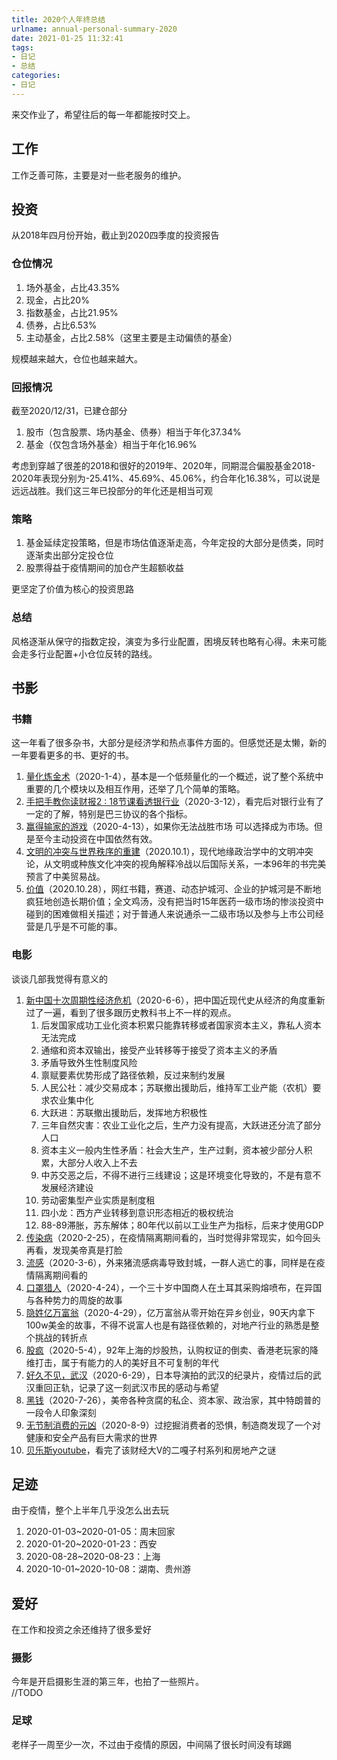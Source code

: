 ```yaml
---
title: 2020个人年终总结
urlname: annual-personal-summary-2020
date: 2021-01-25 11:32:41
tags: 
- 日记
- 总结
categories: 
- 日记
---
```


来交作业了，希望往后的每一年都能按时交上。

<!-- more -->

## 工作
工作乏善可陈，主要是对一些老服务的维护。

## 投资
从2018年四月份开始，截止到2020四季度的投资报告

### 仓位情况
1. 场外基金，占比43.35%
2. 现金，占比20%
3. 指数基金，占比21.95%
4. 债券，占比6.53%
5. 主动基金，占比2.58%（这里主要是主动偏债的基金）

规模越来越大，仓位也越来越大。

### 回报情况
截至2020/12/31，已建仓部分
1. 股市（包含股票、场内基金、债券）相当于年化37.34%
2. 基金（仅包含场外基金）相当于年化16.96%

考虑到穿越了很差的2018和很好的2019年、2020年，同期混合偏股基金2018-2020年表现分别为-25.41%、45.69%、45.06%，约合年化16.38%，可以说是远远战胜。我们这三年已投部分的年化还是相当可观

### 策略
1. 基金延续定投策略，但是市场估值逐渐走高，今年定投的大部分是债类，同时逐渐卖出部分定投仓位
2. 股票得益于疫情期间的加仓产生超额收益

更坚定了价值为核心的投资思路

### 总结
风格逐渐从保守的指数定投，演变为多行业配置，困境反转也略有心得。未来可能会走多行业配置+小仓位反转的路线。


## 书影
### 书籍
这一年看了很多杂书，大部分是经济学和热点事件方面的。但感觉还是太懒，新的一年要看更多的书、更好的书。
1. [量化炼金术](https://book.douban.com/subject/27125562/)（2020-1-4），基本是一个低频量化的一个概述，说了整个系统中重要的几个模块以及相互作用，还举了几个简单的策略。
2. [手把手教你读财报2 : 18节课看透银行业](https://book.douban.com/subject/26965847/)（2020-3-12），看完后对银行业有了一定的了解，特别是巴三协议的各个指标。
3. [赢得输家的游戏](https://book.douban.com/subject/4888394/)（2020-4-13），如果你无法战胜市场 可以选择成为市场。但是至今主动投资在中国依然有效。
4. [文明的冲突与世界秩序的重建](https://book.douban.com/subject/4202004/)（2020.10.1），现代地缘政治学中的文明冲突论，从文明或种族文化冲突的视角解释冷战以后国际关系，一本96年的书完美预言了中美贸易战。
5. [价值](https://book.douban.com/subject/35188914/)（2020.10.28），网红书籍，赛道、动态护城河、企业的护城河是不断地疯狂地创造长期价值；全文鸡汤，没有把当时15年医药一级市场的惨淡投资中碰到的困难做相关描述；对于普通人来说通杀一二级市场以及参与上市公司经营是几乎是不可能的事。

### 电影
谈谈几部我觉得有意义的
1. [新中国十次周期性经济危机](https://www.youtube.com/playlist?list=PLwtcTPZAqKRvWhoKBW5QfKLvTBpmtkGsx)（2020-6-6），把中国近现代史从经济的角度重新过了一遍，看到了很多跟历史教科书上不一样的观点。
    1. 后发国家成功工业化资本积累只能靠转移或者国家资本主义，靠私人资本无法完成
    2. 通缩和资本双输出，接受产业转移等于接受了资本主义的矛盾
    3. 矛盾导致外生性制度风险
    4. 禀赋要素优势形成了路径依赖，反过来制约发展
    5. 人民公社：减少交易成本；苏联撤出援助后，维持军工业产能（农机）要求农业集中化
    6. 大跃进：苏联撤出援助后，发挥地方积极性
    7. 三年自然灾害：农业工业化之后，生产力没有提高，大跃进还分流了部分人口
    8. 资本主义一般内生性矛盾：社会大生产，生产过剩，资本被少部分人积累，大部分人收入上不去
    9. 中苏交恶之后，不得不进行三线建设；这是环境变化导致的，不是有意不发展经济建设
    10. 劳动密集型产业实质是制度租
    11. 四小龙：西方产业转移到意识形态相近的极权统治
    12. 88-89滞胀，苏东解体；80年代以前以工业生产为指标，后来才使用GDP
2. [传染病](https://movie.douban.com/subject/4301043/)（2020-2-25），在疫情隔离期间看的，当时觉得非常现实，如今回头再看，发现美帝真是打脸
3. [流感](https://movie.douban.com/subject/10432911/)（2020-3-6），外来猪流感病毒导致封城，一群人逃亡的事，同样是在疫情隔离期间看的
4. [口罩猎人](https://movie.douban.com/subject/35042432/)（2020-4-24），一个三十岁中国商人在土耳其采购熔喷布，在异国与各种势力的周旋的故事
5. [隐姓亿万富翁](https://movie.douban.com/subject/34806351/)（2020-4-29），亿万富翁从零开始在异乡创业，90天内拿下100w美金的故事，不得不说富人也是有路径依赖的，对地产行业的熟悉是整个挑战的转折点
6. [股疯](https://movie.douban.com/subject/1299441/)（2020-5-4），92年上海的炒股热，认购权证的倒卖、香港老玩家的降维打击，属于有能力的人的美好且不可复制的年代
7. [好久不见，武汉](https://movie.douban.com/subject/35121307/)（2020-6-29），日本导演拍的武汉的纪录片，疫情过后的武汉重回正轨，记录了这一刻武汉市民的感动与希望
8. [黑钱](https://movie.douban.com/subject/27664017/)（2020-7-26），美帝各种贪腐的私企、资本家、政治家，其中特朗普的一段令人印象深刻
9. [无节制消费的元凶](https://movie.douban.com/subject/25945379/)（2020-8-9）过挖掘消费者的恐惧，制造商发现了一个对健康和安全产品有巨大需求的世界
10. [贝乐斯youtube](https://www.youtube.com/channel/UCxX_j5ZJOHnwV-yzS6uZHpg)，看完了该财经大V的二嘎子村系列和房地产之谜

## 足迹
由于疫情，整个上半年几乎没怎么出去玩
1. 2020-01-03~2020-01-05：周末回家
2. 2020-01-20~2020-01-23：西安
3. 2020-08-28~2020-08-23：上海
4. 2020-10-01~2020-10-08：湖南、贵州游

## 爱好
在工作和投资之余还维持了很多爱好
### 摄影
今年是开启摄影生涯的第三年，也拍了一些照片。  
//TODO

### 足球
老样子一周至少一次，不过由于疫情的原因，中间隔了很长时间没有球踢

